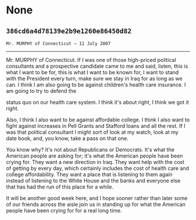 # None
## `386cd6a4d78139e2b9e1260e86450d82`
`Mr. MURPHY of Connecticut — 11 July 2007`

---


Mr. MURPHY of Connecticut. If I was one of those high-priced 
political consultants and a prospective candidate came to me and said, 
listen, this is what I want to be for, this is what I want to be known 
for, I want to stand with the President every turn, make sure we stay 
in Iraq for as long as we can. I think I am also going to be against 
children's health care insurance. I am going to try to defend the


status quo on our health care system. I think it's about right, I think 
we got it right.

Also, I think I also want to be against affordable college. I think I 
also want to fight against increases in Pell Grants and Stafford loans 
and all the rest. If I was that political consultant I might sort of 
look at my watch, look at my date book, and, you know, take a pass on 
that one.

You know why? It's not about Republicans or Democrats. It's what the 
American people are asking for; it's what the American people have been 
crying for. They want a new direction in Iraq. They want help with the 
cost of getting by every day, which certainly includes the cost of 
health care and college affordability. They want a place that is 
listening to them again instead of listening to the White House and the 
banks and everyone else that has had the run of this place for a while.

It will be another good week here, and I hope sooner rather than 
later some of our friends across the aisle join us in standing up for 
what the American people have been crying for for a real long time.